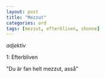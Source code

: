 ```yaml
---
layout: post
title: "Mezzut"
categories: ord
tags: [mezzut, efterbliven, shonne]
---
```


*adjektiv*

1: Efterbliven

"Du är fan helt mezzut, asså"











